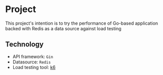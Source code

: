 # Project 

This project's intention is to try the performance of Go-based application backed with Redis as a data source against load testing

## Technology

- API framework: `Gin`
- Datasource: `Redis`
- Load testing tool: [k6](https://k6.io/) 